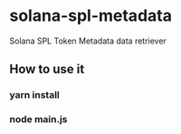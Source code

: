 # solana-spl-metadata
Solana SPL  Token Metadata data retriever


## How to use it

### yarn install 


### node main.js



